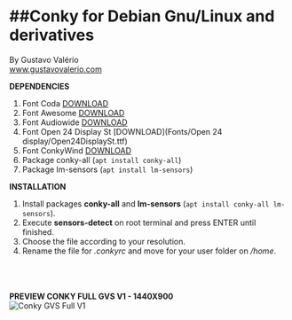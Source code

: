 ##**Conky for Debian Gnu/Linux and derivatives**
===

By Gustavo Valério
<br>www.gustavovalerio.com

**DEPENDENCIES**

1. Font Coda [DOWNLOAD](Fonts/Coda/Coda.ttf)
2. Font Awesome [DOWNLOAD](Fonts/Awesome/FontAwesome.otf)
3. Font Audiowide [DOWNLOAD](Fonts/Audiowide/Audiowide.ttf)
4. Font Open 24 Display St [DOWNLOAD](Fonts/Open 24 display/Open24DisplaySt.ttf)
5. Font ConkyWind [DOWNLOAD](Fonts/ConkyWind/ConkyWind.otf)
6. Package conky-all (`apt install conky-all`)
7. Package lm-sensors (`apt install lm-sensors`)

**INSTALLATION**

1. Install packages **conky-all** and **lm-sensors** (`apt install conky-all lm-sensors`). 
2. Execute **sensors-detect** on root terminal and press ENTER until finished.
3. Choose the file according to your resolution.
4. Rename the file for *.conkyrc* and move for your user folder on */home*.

<br><br><br>**PREVIEW CONKY FULL GVS V1 - 1440X900**
<br>![Conky GVS Full V1](https://github.com/gustavovalerio/Conky/blob/images/screenshots/Conky-Full-GVS-Preview-1440x900-V1.png)
